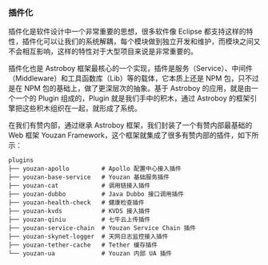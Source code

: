 ### 插件化

插件化是软件设计中一个非常重要的思想，很多软件像 Eclipse 都支持这样的特性，插件化可以让我们的系统解耦，每个模块做到独立开发和维护，而模块之间又不会相互影响，这样的特性对于大型项目来说是非常重要的。

插件化也是 Astroboy 框架最核心的一个实现，插件是服务（Service）、中间件（Middleware）和工具函数库（Lib）等的载体，它本质上还是 NPM 包，只不过是在 NPM 包的基础上，做了更深层次的抽象。基于 Astroboy 的应用，就是由一个一个的 Plugin 组成的，Plugin 就是我们手中的积木，通过 Astroboy 的框架引擎把这些积木组织在一起，就形成了系统。

在我们有赞内部，通过继承 Astroboy 框架，我们封装了一个有赞内部最基础的 Web 框架 Youzan Framework，这个框架就集成了很多有赞内部的插件，如下所示：

```
plugins
├── youzan-apollo         # Apollo 配置中心接入插件
├── youzan-base-service   # Youzan 基础服务插件
├── youzan-cat            # 调用链接入插件
├── youzan-dubbo          # Java Dubbo 接口调用插件
├── youzan-health-check   # 健康检查插件
├── youzan-kvds           # KVDS 接入插件
├── youzan-qiniu          # 七牛云上传插件
├── youzan-service-chain  # Youzan Service Chain 插件
├── youzan-skynet-logger  # 天网日志监控接入插件
├── youzan-tether-cache   # Tether 缓存插件
└── youzan-ua             # Youzan 内部 UA 插件
```